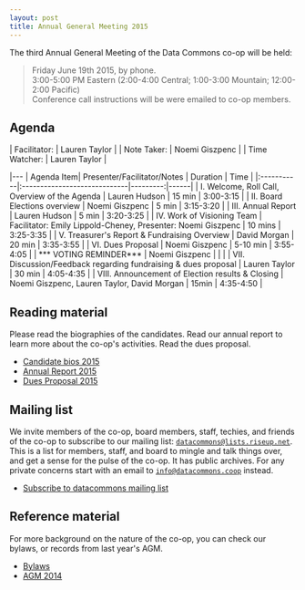 ```yaml
---
layout: post
title: Annual General Meeting 2015
---
```


<div class="section">

The third Annual General Meeting of the Data Commons co-op will be
held:

> Friday June 19th 2015, by phone.  
> 3:00-5:00 PM Eastern 
> (2:00-4:00 Central; 1:00-3:00 Mountain; 12:00-2:00 Pacific)  
> Conference call instructions will be were emailed to co-op members.  

</div>

## Agenda

<div class="section agenda">

| Facilitator:  | Lauren Taylor       |
| Note Taker:   | Noemi Giszpenc    |
| Time Watcher: | Lauren Taylor  |


|---
| Agenda Item|  Presenter/Facilitator/Notes | Duration | Time |
|:-----------|:-----------------------------|---------:|------|
| I. Welcome, Roll Call, Overview of the Agenda | Lauren Hudson | 15 min | 3:00-3:15 |
| II. Board Elections overview | Noemi Giszpenc | 5 min | 3:15-3:20 |
| III. Annual Report | Lauren Hudson | 5 min | 3:20-3:25 |
| IV. Work of Visioning Team | Facilitator: Emily Lippold-Cheney, Presenter: Noemi Giszpenc | 10 mins | 3:25-3:35 |
| V. Treasurer's Report & Fundraising Overview | David Morgan | 20 min | 3:35-3:55 |
| VI. Dues Proposal | Noemi Giszpenc | 5-10 min | 3:55-4:05 |
| *** VOTING REMINDER*** | Noemi Giszpenc | | |
| VII. Discussion/Feedback regarding fundraising & dues proposal | Lauren Taylor | 30 min | 4:05-4:35 |
| VIII. Announcement of Election results & Closing | Noemi Giszpenc, Lauren Taylor, David Morgan | 15min | 4:35-4:50 |

</div>


## Reading material

<div class="section">

Please read the biographies of the candidates. Read our annual report to learn more about the co-op's activities. Read the dues proposal.

<ul class="index">
<li><a href="{{site.baseurl}}/2015/06/16/Candidate-bios.html">Candidate bios 2015</a></li>
<li><a href="{{site.baseurl}}/docs/dcc_annual_report_2015.pdf">Annual Report 2015</a></li>
<li><a href="{{site.baseurl}}/docs/dcc_dues_proposal_2015.pdf">Dues Proposal 2015</a></li>
</ul>

</div>



## Mailing list

<div class="section">

We invite members of the co-op, board members, staff, techies, and
friends of the co-op to subscribe to our mailing list: [`datacommons@lists.riseup.net`](https://lists.riseup.net/www/info/datacommons).
This is a list for members, staff, and board to mingle and talk things over,
and get a sense for the pulse of the co-op.
It has public archives. For any private concerns start with an email to [`info@datacommons.coop`]({{site.baseurl}}/contact/) instead.

<ul class="menu">
<li><a href="https://lists.riseup.net/www/subscribe/datacommons">Subscribe to datacommons mailing list</a></li>
</ul>

</div>


## Reference material

<div class="section">

For more background on the nature of the co-op, you can check our bylaws,
or records from last year's AGM.

<ul class="menu">
<li><a href="http://member.datacommons.coop/bylaws">Bylaws</a></li>
<li><a href="{{site.baseurl}}/2014/06/20/annual-meeting.html">AGM 2014</a></li>
</ul>

</div>
